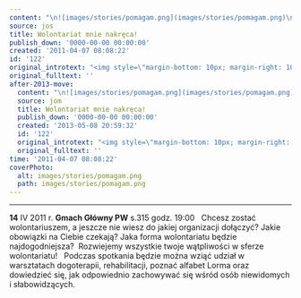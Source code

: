 ```yaml
---
content: "\n![images/stories/pomagam.png](images/stories/pomagam.png)\n\n** **\n**14** IV 2011 r. **Gmach Główny PW** s.315\ngodz. 19:00\n\_\nChcesz zostać wolontariuszem, a jeszcze nie wiesz do jakiej organizacji dołączyć? Jakie obowiązki na Ciebie czekają? Jaka forma wolontariatu będzie najdogodniejsza?\n\_Rozwiejemy wszystkie twoje wątpliwości w sferze wolontariatu!\n\_\nPodczas spotkania będzie można wziąć udział w warsztatach dogoterapii, rehabilitacji, poznać alfabet Lorma oraz dowiedzieć się, jak odpowiednio zachowywać się wśród osób niewidomych i słabowidzących.\n\_\n\n\n<!--CONTENT FROM OLD SERVER (jos before 2013): \n![images/stories/pomagam.png](images/stories/pomagam.png)\r\n\n** **\n\r\n\n**14** IV 2011 r. **Gmach Główny PW** s.315\n\r\n\ngodz. 19:00\n\r\n\n\_\n\r\n\nChcesz zostać wolontariuszem, a jeszcze nie wiesz do jakiej organizacji dołączyć? Jakie obowiązki na Ciebie czekają? Jaka forma wolontariatu będzie najdogodniejsza?\n\r\n\n\_Rozwiejemy wszystkie twoje wątpliwości w sferze wolontariatu!\n\r\n\n\_\n\r\n\nPodczas spotkania będzie można wziąć udział w warsztatach dogoterapii, rehabilitacji, poznać alfabet Lorma oraz dowiedzieć się, jak odpowiednio zachowywać się wśród osób niewidomych i słabowidzących.\n\r\n\n\_\n\n-->"
source: jos
title: Wolontariat mnie nakręca!
publish_down: '0000-00-00 00:00:00'
created: '2011-04-07 08:08:22'
id: '122'
original_introtext: "<img style=\"margin-bottom: 10px; margin-right: 10px; float: left;\" src=\"images/stories/pomagam.png\" />\r\n<p><strong> </strong></p>\r\n<p><strong>14</strong> IV 2011 r. <strong>Gmach Główny PW</strong> s.315</p>\r\n<p>godz. 19:00</p>\r\n<p>\_</p>\r\n<p>Chcesz zostać wolontariuszem, a jeszcze nie wiesz do jakiej organizacji dołączyć? Jakie obowiązki na Ciebie czekają? Jaka forma wolontariatu będzie najdogodniejsza?</p>\r\n<p>\_Rozwiejemy wszystkie twoje wątpliwości w sferze wolontariatu!</p>\r\n<p>\_</p>\r\n<p>Podczas spotkania będzie można wziąć udział w warsztatach dogoterapii, rehabilitacji, poznać alfabet Lorma oraz dowiedzieć się, jak odpowiednio zachowywać się wśród osób niewidomych i słabowidzących.</p>\r\n<p>\_</p>"
original_fulltext: ''
after-2013-move:
  content: "\n![images/stories/pomagam.png](images/stories/pomagam.png)\n\n** **\n**14** IV 2011 r. **Gmach Główny PW** s.315\ngodz. 19:00\n\_\nChcesz zostać wolontariuszem, a jeszcze nie wiesz do jakiej organizacji dołączyć? Jakie obowiązki na Ciebie czekają? Jaka forma wolontariatu będzie najdogodniejsza?\n\_Rozwiejemy wszystkie twoje wątpliwości w sferze wolontariatu!\n\_\nPodczas spotkania będzie można wziąć udział w warsztatach dogoterapii, rehabilitacji, poznać alfabet Lorma oraz dowiedzieć się, jak odpowiednio zachowywać się wśród osób niewidomych i słabowidzących.\n\_\n"
  source: jom
  title: Wolontariat mnie nakręca!
  publish_down: '0000-00-00 00:00:00'
  created: '2013-05-08 20:59:32'
  id: '122'
  original_introtext: "<img style=\"margin-bottom: 10px; margin-right: 10px; float: left;\" src=\"images/stories/pomagam.png\" />\n<p><strong> </strong></p>\n<p><strong>14</strong> IV 2011 r. <strong>Gmach Główny PW</strong> s.315</p>\n<p>godz. 19:00</p>\n<p>\_</p>\n<p>Chcesz zostać wolontariuszem, a jeszcze nie wiesz do jakiej organizacji dołączyć? Jakie obowiązki na Ciebie czekają? Jaka forma wolontariatu będzie najdogodniejsza?</p>\n<p>\_Rozwiejemy wszystkie twoje wątpliwości w sferze wolontariatu!</p>\n<p>\_</p>\n<p>Podczas spotkania będzie można wziąć udział w warsztatach dogoterapii, rehabilitacji, poznać alfabet Lorma oraz dowiedzieć się, jak odpowiednio zachowywać się wśród osób niewidomych i słabowidzących.</p>\n<p>\_</p>"
  original_fulltext: ''
time: '2011-04-07 08:08:22'
coverPhoto:
  alt: images/stories/pomagam.png
  path: images/stories/pomagam.png
---
```

** **
**14** IV 2011 r. **Gmach Główny PW** s.315
godz. 19:00
 
Chcesz zostać wolontariuszem, a jeszcze nie wiesz do jakiej organizacji dołączyć? Jakie obowiązki na Ciebie czekają? Jaka forma wolontariatu będzie najdogodniejsza?
 Rozwiejemy wszystkie twoje wątpliwości w sferze wolontariatu!
 
Podczas spotkania będzie można wziąć udział w warsztatach dogoterapii, rehabilitacji, poznać alfabet Lorma oraz dowiedzieć się, jak odpowiednio zachowywać się wśród osób niewidomych i słabowidzących.
 


<!--CONTENT FROM OLD SERVER (jos before 2013): 


** **


**14** IV 2011 r. **Gmach Główny PW** s.315


godz. 19:00


 


Chcesz zostać wolontariuszem, a jeszcze nie wiesz do jakiej organizacji dołączyć? Jakie obowiązki na Ciebie czekają? Jaka forma wolontariatu będzie najdogodniejsza?


 Rozwiejemy wszystkie twoje wątpliwości w sferze wolontariatu!


 


Podczas spotkania będzie można wziąć udział w warsztatach dogoterapii, rehabilitacji, poznać alfabet Lorma oraz dowiedzieć się, jak odpowiednio zachowywać się wśród osób niewidomych i słabowidzących.


 

-->

<!--{{json:{"created_date":"2011-04-07 08:08:22","publish_down":"0000-00-00 00:00:00","id":"122"}}}-->